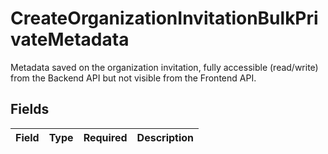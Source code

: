 # CreateOrganizationInvitationBulkPrivateMetadata

Metadata saved on the organization invitation, fully accessible (read/write) from the Backend API but not visible from the Frontend API.


## Fields

| Field       | Type        | Required    | Description |
| ----------- | ----------- | ----------- | ----------- |